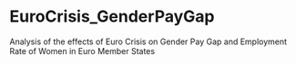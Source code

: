 # EuroCrisis_GenderPayGap
Analysis of the effects of Euro Crisis on Gender Pay Gap and Employment Rate of Women in Euro Member States
